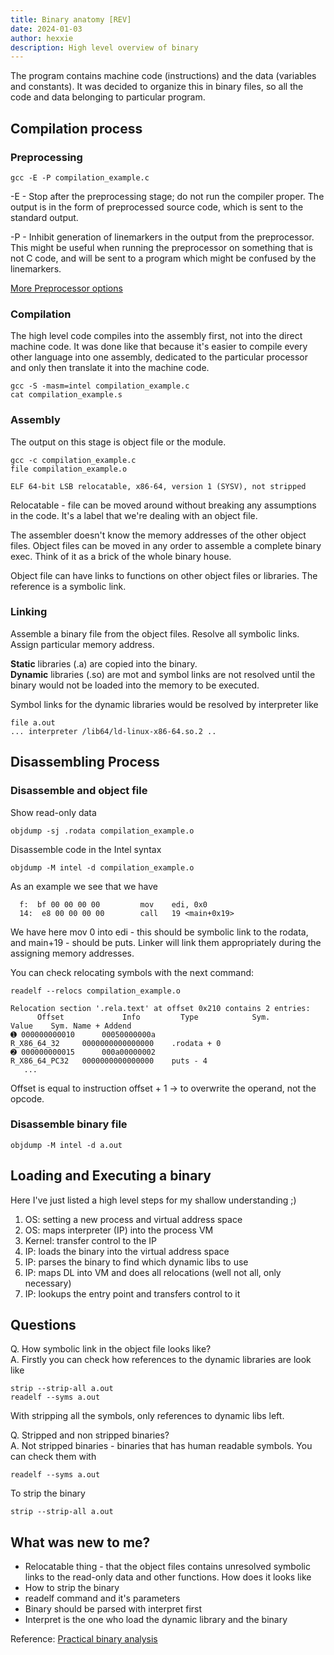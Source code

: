 ```yaml
---
title: Binary anatomy [REV]
date: 2024-01-03
author: hexxie
description: High level overview of binary
---
```



The program contains machine code (instructions) and the data (variables and constants). It was decided to organize this in binary files, so all the code and data belonging to particular program. 

## Compilation process

### Preprocessing

```
gcc -E -P compilation_example.c
```

-E - Stop after the preprocessing stage; do not run the compiler proper. The output is in the form of preprocessed source code, which is sent to the standard output.

-P - Inhibit generation of linemarkers in the output from the preprocessor. This might be useful when running the preprocessor on something that is not C code, and will be sent to a program which might be confused by the linemarkers.

[More Preprocessor options](https://gcc.gnu.org/onlinedocs/gcc/Preprocessor-Options.html)

### Compilation

The high level code compiles into the assembly first, not into the direct machine code. It was done like that because it's easier to compile every other language into one assembly, dedicated to the particular processor and only then translate it into the machine code. 

```
gcc -S -masm=intel compilation_example.c
cat compilation_example.s
```


### Assembly

The output on this stage is object file or the module.

```
gcc -c compilation_example.c
file compilation_example.o

ELF 64-bit LSB relocatable, x86-64, version 1 (SYSV), not stripped
```

Relocatable - file can be moved around without breaking any assumptions in the code. It's a label that we're dealing with an object file.

The assembler doesn't know  the memory addresses of the other object files. Object files can be moved in any order to assemble a complete binary exec. Think of it as a brick of the whole binary house. 

Object file can have links to functions on other object files or libraries. The reference is a symbolic link.

### Linking 

Assemble a binary file from the object files. Resolve all symbolic links. Assign particular memory address. 

**Static** libraries (.a) are copied into the binary.  
**Dynamic** libraries (.so) are mot and symbol links are not resolved until the binary would not be loaded into the memory to be executed.   

Symbol links for the dynamic libraries would be resolved by interpreter like 

```
file a.out
... interpreter /lib64/ld-linux-x86-64.so.2 ..
```


## Disassembling Process

### Disassemble and object file

Show read-only data

```
objdump -sj .rodata compilation_example.o
```

Disassemble code in the Intel syntax

```
objdump -M intel -d compilation_example.o
```

As an example we see that we have 

```
  f:  bf 00 00 00 00         mov    edi, 0x0
  14:  e8 00 00 00 00        call   19 <main+0x19>  
```

We have here mov 0 into edi - this should be symbolic link to the rodata, and main+19 - should be puts. Linker will link them appropriately during the assigning memory addresses.

You can check relocating symbols with the next command:

```
readelf --relocs compilation_example.o

Relocation section '.rela.text' at offset 0x210 contains 2 entries:  
      Offset             Info         Type            Sym. Value    Sym. Name + Addend  
➊ 000000000010      00050000000a R_X86_64_32     0000000000000000    .rodata + 0  
➋ 000000000015      000a00000002 R_X86_64_PC32   0000000000000000    puts - 4  
   ...
```

Offset is equal to instruction offset + 1 -> to overwrite the operand, not the opcode.

### Disassemble binary file


```
objdump -M intel -d a.out
```

## Loading and Executing a binary

Here I've just listed a high level steps for my shallow understanding ;)

1. OS: setting a new process and virtual address space
2. OS: maps interpreter (IP) into the process VM
3. Kernel: transfer control to the IP
4. IP: loads the binary into the virtual address space
5. IP: parses the binary to find which dynamic libs to use
6. IP: maps DL into VM and does all relocations (well not all, only necessary)
7. IP: lookups the entry point and transfers control to it
## Questions

Q. How symbolic link in the object file looks like?  
A. Firstly you can check how references to the dynamic libraries are look like
```
strip --strip-all a.out
readelf --syms a.out
```
With stripping all the symbols, only references to dynamic libs left.


Q. Stripped and non stripped binaries?  
A. Not stripped binaries - binaries that has human readable symbols. You can check them with

```
readelf --syms a.out
```

To strip the binary
```
strip --strip-all a.out
```


## What was new to me?

- Relocatable thing - that the object files contains unresolved symbolic links to the read-only data and other functions. How does it looks like  
- How to strip the binary  
- readelf command and it's parameters  
- Binary should be parsed with interpret first
- Interpret is the one who load the dynamic library and the binary 

Reference: [Practical binary analysis](https://learning.oreilly.com/library/view/practical-binary-analysis/9781492071204/xhtml/ch01.xhtml#ch01_6)
